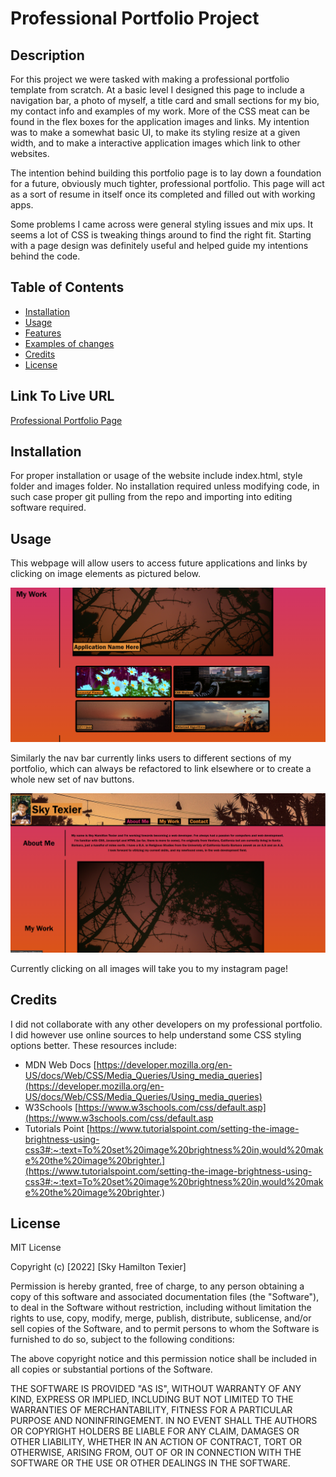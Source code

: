 # Professional Portfolio Project
 
## Description

For this project we were tasked with making a professional portfolio template from scratch. At a basic level I designed this page to include a navigation bar, a photo of myself, a title card and small sections for my bio, my contact info and examples of my work. More of the CSS meat can be found in the flex boxes for the application images and links. My intention was to make a somewhat basic UI, to make its styling resize at a given width, and to make a interactive application images which link to other websites.

The intention behind building this portfolio page is to lay down a foundation for a future, obviously much tighter, professional portfolio. This page will act as a sort of resume in itself once its completed and filled out with working apps. 

Some problems I came across were general styling issues and mix ups. It seems a lot of CSS is tweaking things around to find the right fit. Starting with a page design was definitely useful and helped guide my intentions behind the code.

## Table of Contents

- [Installation](#installation)
- [Usage](#usage)
- [Features](#features)
- [Examples of changes](#examples-of-changes)
- [Credits](#credits)
- [License](#license)
 
## Link To Live URL

[Professional Portfolio Page](https://skytexier.github.io/Professional-Portfolio/)

## Installation
 
For proper installation or usage of the website include index.html, style folder and images folder. No installation required unless modifying code, in such case proper git pulling from the repo and importing into editing software required.
 
## Usage

This webpage will allow users to access future applications and links by clicking on image elements as pictured below.

![alt text](/images/appcards.png)

Similarly the nav bar currently links users to different sections of my portfolio, which can always be refactored to link elsewhere or to create a whole new set of nav buttons. 

![alt text](/images/navbars.png)

Currently clicking on all images will take you to my instagram page! 

## Credits
 
I did not collaborate with any other developers on my professional portfolio. I did however use online sources to help understand some CSS styling options better. These resources include:
 
- MDN Web Docs [https://developer.mozilla.org/en-US/docs/Web/CSS/Media_Queries/Using_media_queries](https://developer.mozilla.org/en-US/docs/Web/CSS/Media_Queries/Using_media_queries)
- W3Schools [https://www.w3schools.com/css/default.asp](https://www.w3schools.com/css/default.asp
- Tutorials Point [https://www.tutorialspoint.com/setting-the-image-brightness-using-css3#:~:text=To%20set%20image%20brightness%20in,would%20make%20the%20image%20brighter.](https://www.tutorialspoint.com/setting-the-image-brightness-using-css3#:~:text=To%20set%20image%20brightness%20in,would%20make%20the%20image%20brighter.)
 
## License
 
MIT License
 
Copyright (c) [2022] [Sky Hamilton Texier]
 
Permission is hereby granted, free of charge, to any person obtaining a copy
of this software and associated documentation files (the "Software"), to deal
in the Software without restriction, including without limitation the rights
to use, copy, modify, merge, publish, distribute, sublicense, and/or sell
copies of the Software, and to permit persons to whom the Software is
furnished to do so, subject to the following conditions:
 
The above copyright notice and this permission notice shall be included in all
copies or substantial portions of the Software.
 
THE SOFTWARE IS PROVIDED "AS IS", WITHOUT WARRANTY OF ANY KIND, EXPRESS OR
IMPLIED, INCLUDING BUT NOT LIMITED TO THE WARRANTIES OF MERCHANTABILITY,
FITNESS FOR A PARTICULAR PURPOSE AND NONINFRINGEMENT. IN NO EVENT SHALL THE
AUTHORS OR COPYRIGHT HOLDERS BE LIABLE FOR ANY CLAIM, DAMAGES OR OTHER
LIABILITY, WHETHER IN AN ACTION OF CONTRACT, TORT OR OTHERWISE, ARISING FROM,
OUT OF OR IN CONNECTION WITH THE SOFTWARE OR THE USE OR OTHER DEALINGS IN THE
SOFTWARE.
